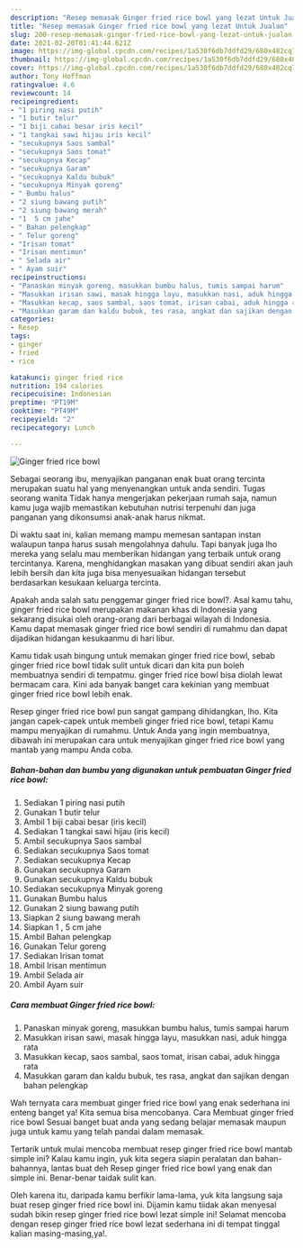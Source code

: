 ```yaml
---
description: "Resep memasak Ginger fried rice bowl yang lezat Untuk Jualan"
title: "Resep memasak Ginger fried rice bowl yang lezat Untuk Jualan"
slug: 200-resep-memasak-ginger-fried-rice-bowl-yang-lezat-untuk-jualan
date: 2021-02-20T01:41:44.621Z
image: https://img-global.cpcdn.com/recipes/1a530f6db7ddfd29/680x482cq70/ginger-fried-rice-bowl-foto-resep-utama.jpg
thumbnail: https://img-global.cpcdn.com/recipes/1a530f6db7ddfd29/680x482cq70/ginger-fried-rice-bowl-foto-resep-utama.jpg
cover: https://img-global.cpcdn.com/recipes/1a530f6db7ddfd29/680x482cq70/ginger-fried-rice-bowl-foto-resep-utama.jpg
author: Tony Hoffman
ratingvalue: 4.6
reviewcount: 14
recipeingredient:
- "1 piring nasi putih"
- "1 butir telur"
- "1 biji cabai besar iris kecil"
- "1 tangkai sawi hijau iris kecil"
- "secukupnya Saos sambal"
- "secukupnya Saos tomat"
- "secukupnya Kecap"
- "secukupnya Garam"
- "secukupnya Kaldu bubuk"
- "secukupnya Minyak goreng"
- " Bumbu halus"
- "2 siung bawang putih"
- "2 siung bawang merah"
- "1  5 cm jahe"
- " Bahan pelengkap"
- " Telur goreng"
- "Irisan tomat"
- "Irisan mentimun"
- " Selada air"
- " Ayam suir"
recipeinstructions:
- "Panaskan minyak goreng, masukkan bumbu halus, tumis sampai harum"
- "Masukkan irisan sawi, masak hingga layu, masukkan nasi, aduk hingga rata"
- "Masukkan kecap, saos sambal, saos tomat, irisan cabai, aduk hingga rata"
- "Masukkan garam dan kaldu bubuk, tes rasa, angkat dan sajikan dengan bahan pelengkap"
categories:
- Resep
tags:
- ginger
- fried
- rice

katakunci: ginger fried rice 
nutrition: 194 calories
recipecuisine: Indonesian
preptime: "PT19M"
cooktime: "PT49M"
recipeyield: "2"
recipecategory: Lunch

---
```



![Ginger fried rice bowl](https://img-global.cpcdn.com/recipes/1a530f6db7ddfd29/680x482cq70/ginger-fried-rice-bowl-foto-resep-utama.jpg)

Sebagai seorang ibu, menyajikan panganan enak buat orang tercinta merupakan suatu hal yang menyenangkan untuk anda sendiri. Tugas seorang  wanita Tidak hanya mengerjakan pekerjaan rumah saja, namun kamu juga wajib memastikan kebutuhan nutrisi terpenuhi dan juga panganan yang dikonsumsi anak-anak harus nikmat.

Di waktu  saat ini, kalian memang mampu memesan santapan instan walaupun tanpa harus susah mengolahnya dahulu. Tapi banyak juga lho mereka yang selalu mau memberikan hidangan yang terbaik untuk orang tercintanya. Karena, menghidangkan masakan yang dibuat sendiri akan jauh lebih bersih dan kita juga bisa menyesuaikan hidangan tersebut berdasarkan kesukaan keluarga tercinta. 



Apakah anda salah satu penggemar ginger fried rice bowl?. Asal kamu tahu, ginger fried rice bowl merupakan makanan khas di Indonesia yang sekarang disukai oleh orang-orang dari berbagai wilayah di Indonesia. Kamu dapat memasak ginger fried rice bowl sendiri di rumahmu dan dapat dijadikan hidangan kesukaanmu di hari libur.

Kamu tidak usah bingung untuk memakan ginger fried rice bowl, sebab ginger fried rice bowl tidak sulit untuk dicari dan kita pun boleh membuatnya sendiri di tempatmu. ginger fried rice bowl bisa diolah lewat bermacam cara. Kini ada banyak banget cara kekinian yang membuat ginger fried rice bowl lebih enak.

Resep ginger fried rice bowl pun sangat gampang dihidangkan, lho. Kita jangan capek-capek untuk membeli ginger fried rice bowl, tetapi Kamu mampu menyajikan di rumahmu. Untuk Anda yang ingin membuatnya, dibawah ini merupakan cara untuk menyajikan ginger fried rice bowl yang mantab yang mampu Anda coba.

<!--inarticleads1-->

##### Bahan-bahan dan bumbu yang digunakan untuk pembuatan Ginger fried rice bowl:

1. Sediakan 1 piring nasi putih
1. Gunakan 1 butir telur
1. Ambil 1 biji cabai besar (iris kecil)
1. Sediakan 1 tangkai sawi hijau (iris kecil)
1. Ambil secukupnya Saos sambal
1. Sediakan secukupnya Saos tomat
1. Sediakan secukupnya Kecap
1. Gunakan secukupnya Garam
1. Gunakan secukupnya Kaldu bubuk
1. Sediakan secukupnya Minyak goreng
1. Gunakan  Bumbu halus
1. Gunakan 2 siung bawang putih
1. Siapkan 2 siung bawang merah
1. Siapkan 1 , 5 cm jahe
1. Ambil  Bahan pelengkap
1. Gunakan  Telur goreng
1. Sediakan Irisan tomat
1. Ambil Irisan mentimun
1. Ambil  Selada air
1. Ambil  Ayam suir




<!--inarticleads2-->

##### Cara membuat Ginger fried rice bowl:

1. Panaskan minyak goreng, masukkan bumbu halus, tumis sampai harum
1. Masukkan irisan sawi, masak hingga layu, masukkan nasi, aduk hingga rata
1. Masukkan kecap, saos sambal, saos tomat, irisan cabai, aduk hingga rata
1. Masukkan garam dan kaldu bubuk, tes rasa, angkat dan sajikan dengan bahan pelengkap




Wah ternyata cara membuat ginger fried rice bowl yang enak sederhana ini enteng banget ya! Kita semua bisa mencobanya. Cara Membuat ginger fried rice bowl Sesuai banget buat anda yang sedang belajar memasak maupun juga untuk kamu yang telah pandai dalam memasak.

Tertarik untuk mulai mencoba membuat resep ginger fried rice bowl mantab simple ini? Kalau kamu ingin, yuk kita segera siapin peralatan dan bahan-bahannya, lantas buat deh Resep ginger fried rice bowl yang enak dan simple ini. Benar-benar taidak sulit kan. 

Oleh karena itu, daripada kamu berfikir lama-lama, yuk kita langsung saja buat resep ginger fried rice bowl ini. Dijamin kamu tiidak akan menyesal sudah bikin resep ginger fried rice bowl lezat simple ini! Selamat mencoba dengan resep ginger fried rice bowl lezat sederhana ini di tempat tinggal kalian masing-masing,ya!.

